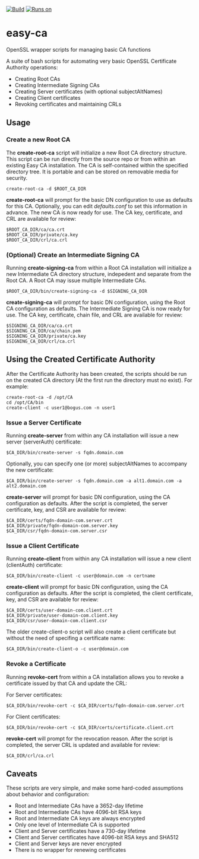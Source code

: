 [![Build](https://github.com/uroesch/easy-ca/workflows/verify-ca/badge.svg)](https://github.com/uroesch/easy-ca/actions?query=workflow%3Averify-ca)
[![Runs on](https://img.shields.io/badge/runs%20on-Linux%20%26%20macOS-blue)](#runtime-dependencies)
<!-- [![GitHub release (latest by date including pre-releases)](https://img.shields.io/github/v/release/uroesch/easy-ca?include_prereleases)](https://github.com/uroesch/easy-ca/releases)
![GitHub All Releases](https://img.shields.io/github/downloads/uroesch/easy-ca/total?style=flat) -->

# easy-ca
OpenSSL wrapper scripts for managing basic CA functions

A suite of bash scripts for automating very basic OpenSSL Certificate Authority operations:
* Creating Root CAs
* Creating Intermediate Signing CAs
* Creating Server certificates (with optional subjectAltNames)
* Creating Client certificates
* Revoking certificates and maintaining CRLs


## Usage

### Create a new Root CA

The **create-root-ca** script will initialize a new Root CA directory structure. This script can be run directly from the source repo or from within an existing Easy CA installation. The CA is self-contained within the specified directory tree. It is portable and can be stored on removable media for security.

```
create-root-ca -d $ROOT_CA_DIR
```

**create-root-ca** will prompt for the basic DN configuration to use as defaults for this CA. Optionally, you can edit *defaults.conf* to set this information in advance. The new CA is now ready for use. The CA key, certificate, and CRL are available for review:

```
$ROOT_CA_DIR/ca/ca.crt
$ROOT_CA_DIR/private/ca.key
$ROOT_CA_DIR/crl/ca.crl
```


### (Optional) Create an Intermediate Signing CA

Running **create-signing-ca** from within a Root CA installation will initialize a new Intermediate CA directory structure, indepedent and separate from the Root CA. A Root CA may issue multiple Intermediate CAs.

```
$ROOT_CA_DIR/bin/create-signing-ca -d $SIGNING_CA_DIR
```

**create-signing-ca** will prompt for basic DN configuration, using the Root CA configuration as defaults. The Intermediate Signing CA is now ready for use. The CA key, certificate, chain file, and CRL are available for review:

```
$SIGNING_CA_DIR/ca/ca.crt
$SIGNING_CA_DIR/ca/chain.pem
$SIGNING_CA_DIR/private/ca.key
$SIGNING_CA_DIR/crl/ca.crl
```

## Using the Created Certificate Authority

After the Certificate Authority has been created, the scripts should be run on the created CA directory (At the first run the directory must no exist).
For example:

```
create-root-ca -d /opt/CA
cd /opt/CA/bin
create-client -c user1@bogus.com -n user1
```

### Issue a Server Certificate

Running **create-server** from within any CA installation will issue a new server (serverAuth) certificate:

```
$CA_DIR/bin/create-server -s fqdn.domain.com
```

Optionally, you can specify one (or more) subjectAltNames to accompany the new certificate:

```
$CA_DIR/bin/create-server -s fqdn.domain.com -a alt1.domain.com -a alt2.domain.com
```

**create-server** will prompt for basic DN configuration, using the CA configuration as defaults. After the script is completed, the server certificate, key, and CSR are available for review:

```
$CA_DIR/certs/fqdn-domain-com.server.crt
$CA_DIR/private/fqdn-domain-com.server.key
$CA_DIR/csr/fqdn-domain-com.server.csr
```

### Issue a Client Certificate

Running **create-client** from within any CA installation will issue a new client (clientAuth) certificate:

```
$CA_DIR/bin/create-client -c user@domain.com -n certname
```

**create-client** will prompt for basic DN configuration, using the CA configuration as defaults. After the script is completed, the client certificate, key, and CSR are available for review:

```
$CA_DIR/certs/user-domain-com.client.crt
$CA_DIR/private/user-domain-com.client.key
$CA_DIR/csr/user-domain-com.client.csr
```

The older create-client-o script will also create a client certificate but without the need of specifing a certificate name:

```
$CA_DIR/bin/create-client-o -c user@domain.com
```



### Revoke a Certificate

Running **revoke-cert** from within a CA installation allows you to revoke a certificate issued by that CA and update the CRL:

For Server certificates:
```
$CA_DIR/bin/revoke-cert -c $CA_DIR/certs/fqdn-domain-com.server.crt
```

For Client certificates:
```
$CA_DIR/bin/revoke-cert -c $CA_DIR/certs/certificate.client.crt
```


**revoke-cert** will prompt for the revocation reason. After the script is completed, the server CRL is updated and available for review:

```
$CA_DIR/crl/ca.crl
```



## Caveats

These scripts are very simple, and make some hard-coded assumptions about behavior and configuration:
* Root and Intermediate CAs have a 3652-day lifetime
* Root and Intermediate CAs have 4096-bit RSA keys
* Root and Intermediate CA keys are always encrypted
* Only one level of Intermediate CA is supported
* Client and Server certificates have a 730-day lifetime
* Client and Server certificates have 4096-bit RSA keys and SHA512
* Client and Server keys are never encrypted
* There is no wrapper for renewing certificates
